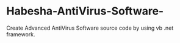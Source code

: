 # Habesha-AntiVirus-Software-
Create Advanced  AntiVirus Software  source code by using vb .net framework.
